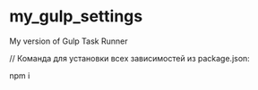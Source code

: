 # my_gulp_settings
<p>My version of Gulp Task Runner</p>
<p>// Команда для установки всех зависимостей из package.json:</p>
<p>npm i</p>
